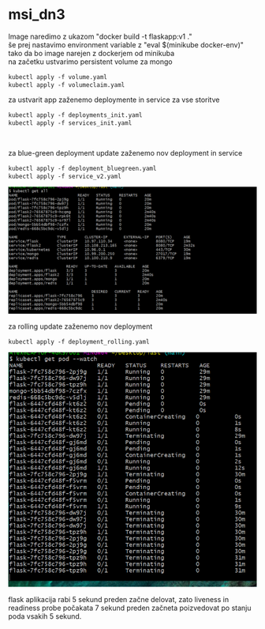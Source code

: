 # msi_dn3
Image naredimo z ukazom "docker build -t flaskapp:v1 ." <br> 
še prej nastavimo environment variable z "eval $(minikube docker-env)" tako da bo image narejen z dockerjem od minikuba
<br>
na začetku ustvarimo persistent volume za mongo
```
kubectl apply -f volume.yaml
kubectl apply -f volumeclaim.yaml
```
za ustvarit app zaženemo deploymente in service za vse storitve
```
kubectl apply -f deployments_init.yaml
kubectl apply -f services_init.yaml
```
<br>

za blue-green deployment update zaženemo nov deployment in service
```
kubectl apply -f deployment_bluegreen.yaml
kubectl apply -f service_v2.yaml
```

![stanje po ukazu](https://github.com/xao1215/msi_dn3/blob/main/a.PNG)

za rolling update zaženemo nov deployment
```
kubectl apply -f deployment_rolling.yaml
```
![stanje po ukazu](https://github.com/xao1215/msi_dn3/blob/main/b.PNG)

flask aplikacija rabi 5 sekund preden začne delovat, zato liveness in readiness probe počakata 7 sekund preden začneta poizvedovat po stanju poda vsakih 5 sekund.

